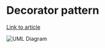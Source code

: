 # Decorator pattern

[Link to article](http://www.growingwiththeweb.com/2012/11/design-patterns-decorator-pattern.html)

![UML Diagram](https://googledrive.com/host/0B-wUQaw640vCVkt4d1duOWMzWVU)
